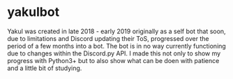 # yakulbot
Yakul was created in late 2018 - early 2019 originally as a self bot that soon, due to limitations and Discord updating their ToS, progressed over the period of a few months into a bot. The bot is in no way currently functioning due to changes within the Discord.py API. I made this not only to show my progress with Python3+ but to also show what can be doen with patience and a little bit of studying.
